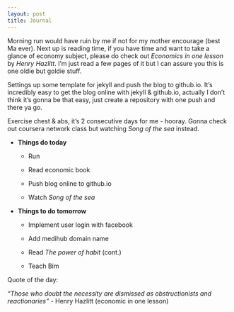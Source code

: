 ```yaml
---
layout: post
title: Journal
---
```


Morning run would have ruin by me if not for my mother encourage (best Ma ever). Next up is reading time, if you have time and want to take a glance of economy subject, please do check out *Economics in one lesson* by *Henry Hazlitt*. I’m just read a few pages of it but I can assure you this is one oldie but goldie stuff.

Settings up some template for jekyll and push the blog to github.io. It’s incredibly easy to get the blog online with jekyll & github.io, actually I don’t think it’s gonna be that easy, just create a repository with one push and there ya go.

Exercise chest & abs, it’s 2 consecutive days for me - hooray. Gonna check out coursera network class but watching *Song of the sea* instead.

* **Things do today**

  * Run

  * Read economic book

  * Push blog online to github.io

  * Watch *Song of the sea*

* **Things to do tomorrow**

  * Implement user login with facebook

  * Add medihub domain name

  * Read *The power of habit* (cont.)

  * Teach Bim

Quote of the day:

*“Those who doubt the necessity are dismissed as obstructionists and
reactionaries”* - Henry Hazlitt (economic in one lesson)

